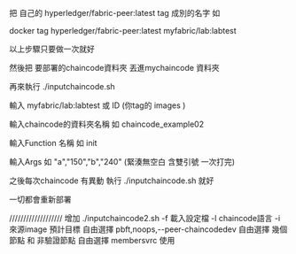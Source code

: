把 自己的 hyperledger/fabric-peer:latest tag 成別的名字 如

docker tag hyperledger/fabric-peer:latest myfabric/lab:labtest

以上步驟只要做一次就好

然後把 要部署的chaincode資料夾 丟進mychaincode 資料夾

再來執行 ./inputchaincode.sh

輸入 myfabric/lab:labtest 或 ID (你tag的 images )

輸入chaincode的資料夾名稱 如 chaincode_example02

輸入Function 名稱 如 init

輸入Args 如 "a","150","b","240" (緊湊無空白 含雙引號 一次打完)

之後每次chaincode 有異動 執行 ./inputchaincode.sh 就好

一切都會重新部署

///////////////////
增加
./inputchaincode2.sh 
-f 載入設定檔
-l chaincode語言
-i 來源image
預計目標
自由選擇 pbft,noops,--peer-chaincodedev
自由選擇 幾個節點 和 非驗證節點
自由選擇 membersvrc 使用
